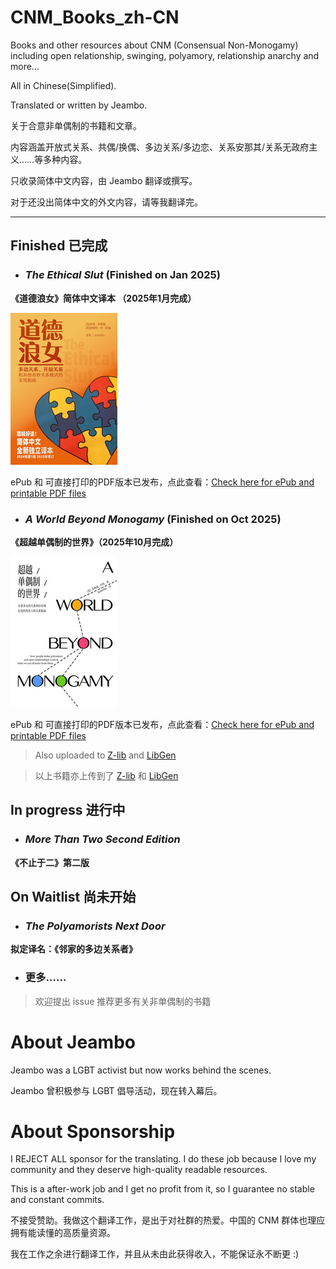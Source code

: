 # CNM_Books_zh-CN

Books and other resources about CNM (Consensual Non-Monogamy) including open relationship, swinging, polyamory, relationship anarchy and more...

All in Chinese(Simplified).

Translated or written by Jeambo. 

关于合意非单偶制的书籍和文章。

内容涵盖开放式关系、共偶/换偶、多边关系/多边恋、关系安那其/关系无政府主义……等多种内容。

只收录简体中文内容，由 Jeambo 翻译或撰写。

对于还没出简体中文的外文内容，请等我翻译完。

***

## Finished 已完成

- ### ***The Ethical Slut*** **(Finished on Jan 2025)**

**《道德浪女》简体中文译本 （2025年1月完成）**

![cover_thumb](https://raw.githubusercontent.com/jeambos/the_ethical_slut_zh-CN/refs/heads/main/cover_art/thumb_mini.jpg "道德浪女中译本封面")

ePub 和 可直接打印的PDF版本已发布，点此查看：[Check here for ePub and printable PDF files](https://github.com/jeambos/the_ethical_slut_zh-CN)

 

- ### ***A World Beyond Monogamy*** **(Finished on Oct 2025)** 

**《超越单偶制的世界》（2025年10月完成）**

![cover_thumb](https://raw.githubusercontent.com/jeambos/awbm_zh-CN/refs/heads/main/cover_art/thumb_mini.jpg "超越单偶制的世界中译本封面")

ePub 和 可直接打印的PDF版本已发布，点此查看：[Check here for ePub and printable PDF files](https://github.com/jeambos/awbm_zh-CN)

 

> Also uploaded to [Z-lib](https://z-library.sk/booklist/2800822/52f478/jeambos.html) and [LibGen](https://libgen.li/index.php?req=jeambo)

> 以上书籍亦上传到了 [Z-lib](https://z-library.sk/booklist/2800822/52f478/jeambos.html) 和 [LibGen](https://libgen.li/index.php?req=jeambo)


## In progress 进行中

- ### ***More Than Two*** *Second Edition*

**《不止于二》第二版**

## On Waitlist 尚未开始

- ### ***The Polyamorists Next Door***

**拟定译名：《邻家的多边关系者》**

- ### 更多……

> 欢迎提出 issue 推荐更多有关非单偶制的书籍

# About Jeambo 

Jeambo was a LGBT activist but now works behind the scenes. 

Jeambo 曾积极参与 LGBT 倡导活动，现在转入幕后。

# About Sponsorship

I REJECT ALL sponsor for the translating. I do these job because I love my community and they deserve high-quality readable resources. 

This is a after-work job and I get no profit from it, so I guarantee no stable and constant commits.

不接受赞助。我做这个翻译工作，是出于对社群的热爱。中国的 CNM 群体也理应拥有能读懂的高质量资源。

我在工作之余进行翻译工作，并且从未由此获得收入，不能保证永不断更 :)




